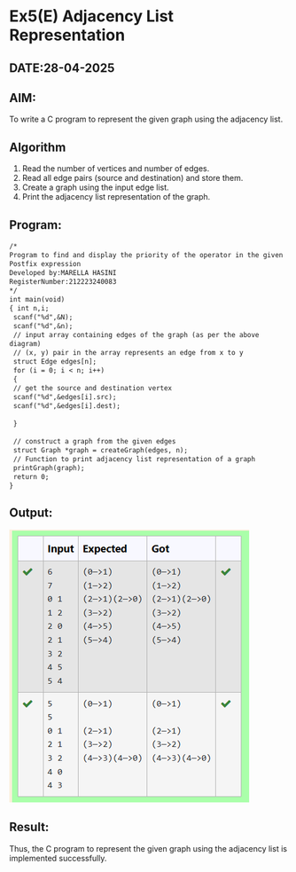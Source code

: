 # Ex5(E) Adjacency List Representation
## DATE:28-04-2025
## AIM:
To write a C program to represent the given graph using the adjacency list.

## Algorithm
1. Read the number of vertices and number of edges.
2. Read all edge pairs (source and destination) and store them.
3. Create a graph using the input edge list.
4. Print the adjacency list representation of the graph.

## Program:
```
/*
Program to find and display the priority of the operator in the given Postfix expression
Developed by:MARELLA HASINI 
RegisterNumber:212223240083  
*/
int main(void)
{ int n,i;
 scanf("%d",&N);
 scanf("%d",&n);
 // input array containing edges of the graph (as per the above diagram)
 // (x, y) pair in the array represents an edge from x to y
 struct Edge edges[n];
 for (i = 0; i < n; i++)
 {
 // get the source and destination vertex
 scanf("%d",&edges[i].src);
 scanf("%d",&edges[i].dest);
 
 }
 
 // construct a graph from the given edges
 struct Graph *graph = createGraph(edges, n);
 // Function to print adjacency list representation of a graph
 printGraph(graph);
 return 0;
}

```

## Output:
![alt text](image-4.png)


## Result:
Thus, the C program to represent the given graph using the adjacency list is implemented successfully.

